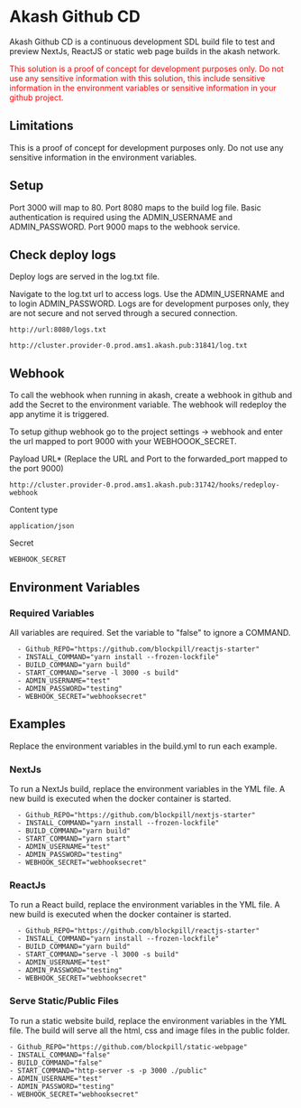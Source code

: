 # Akash Github CD

Akash Github CD is a continuous development SDL build file to test and preview NextJs, ReactJS or static web page builds in the akash network.

<span style="color:red">This solution is a proof of concept for development purposes only.  Do not use any sensitive information with this solution, this include sensitive information in the environment variables or sensitive information in your github project. </span>


## Limitations

This is a proof of concept for development purposes only.  Do not use any sensitive information in the environment variables. 

## Setup

Port 3000 will map to 80.
Port 8080 maps to the build log file.  Basic authentication is required using the ADMIN_USERNAME and ADMIN_PASSWORD.
Port 9000 maps to the webhook service. 

## Check deploy logs

Deploy logs are served in the log.txt file.  

Navigate to the log.txt url to access logs. Use the ADMIN_USERNAME and to login ADMIN_PASSWORD. Logs are for development purposes only, they are not secure and not served through a secured connection.

```
http://url:8080/logs.txt
```

```
http://cluster.provider-0.prod.ams1.akash.pub:31841/log.txt
```

## Webhook

To call the webhook when running in akash, create a webhook in github and add the Secret to the environment variable.  The webhook will redeploy the app anytime it is triggered. 

To setup githup webhook go to the project settings -> webhook and enter the url mapped to port 9000 with your WEBHOOOK_SECRET.

Payload URL*  (Replace the URL and Port to the forwarded_port mapped to the port 9000)
```
http://cluster.provider-0.prod.ams1.akash.pub:31742/hooks/redeploy-webhook
```

Content type
```
application/json
```

Secret
```
WEBHOOK_SECRET
```

## Environment Variables


### Required Variables

All variables are required.  Set the variable to "false" to ignore a COMMAND.
```
  - Github_REPO="https://github.com/blockpill/reactjs-starter"
  - INSTALL_COMMAND="yarn install --frozen-lockfile"
  - BUILD_COMMAND="yarn build"
  - START_COMMAND="serve -l 3000 -s build"
  - ADMIN_USERNAME="test"
  - ADMIN_PASSWORD="testing"
  - WEBHOOK_SECRET="webhooksecret"
```

## Examples
Replace the environment variables in the build.yml to run each example.

### NextJs 

To run a NextJs build, replace the environment variables in the YML file.  A new build is executed when the docker container is started.  
```
  - Github_REPO="https://github.com/blockpill/nextjs-starter"
  - INSTALL_COMMAND="yarn install --frozen-lockfile" 
  - BUILD_COMMAND="yarn build" 
  - START_COMMAND="yarn start" 
  - ADMIN_USERNAME="test"
  - ADMIN_PASSWORD="testing"
  - WEBHOOK_SECRET="webhooksecret"
```

### ReactJs

To run a React build, replace the environment variables in the YML file.  A new build is executed when the docker container is started. 
```
  - Github_REPO="https://github.com/blockpill/reactjs-starter"
  - INSTALL_COMMAND="yarn install --frozen-lockfile"
  - BUILD_COMMAND="yarn build"
  - START_COMMAND="serve -l 3000 -s build"
  - ADMIN_USERNAME="test"
  - ADMIN_PASSWORD="testing"
  - WEBHOOK_SECRET="webhooksecret"
```

### Serve Static/Public Files

To run a static website build, replace the environment variables in the YML file.  The build will serve all the html, css and image files in the public folder. 
```
- Github_REPO="https://github.com/blockpill/static-webpage"
- INSTALL_COMMAND="false"
- BUILD_COMMAND="false"
- START_COMMAND="http-server -s -p 3000 ./public"
- ADMIN_USERNAME="test"
- ADMIN_PASSWORD="testing"
- WEBHOOK_SECRET="webhooksecret"
```
